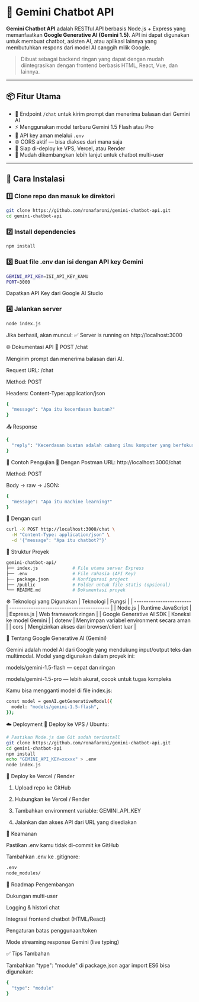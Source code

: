 # 🤖 Gemini Chatbot API

**Gemini Chatbot API** adalah RESTful API berbasis Node.js + Express yang memanfaatkan **Google Generative AI (Gemini 1.5)**. API ini dapat digunakan untuk membuat chatbot, asisten AI, atau aplikasi lainnya yang membutuhkan respons dari model AI canggih milik Google.

> Dibuat sebagai backend ringan yang dapat dengan mudah diintegrasikan dengan frontend berbasis HTML, React, Vue, dan lainnya.

---

## 📦 Fitur Utama

- 🔌 Endpoint `/chat` untuk kirim prompt dan menerima balasan dari Gemini AI
- ⚡ Menggunakan model terbaru Gemini 1.5 Flash atau Pro
- 🔐 API key aman melalui `.env`
- 🌐 CORS aktif — bisa diakses dari mana saja
- 📡 Siap di-deploy ke VPS, Vercel, atau Render
- 🧰 Mudah dikembangkan lebih lanjut untuk chatbot multi-user

---

## 🚀 Cara Instalasi

### 1️⃣ Clone repo dan masuk ke direktori

```bash
git clone https://github.com/ronafaroni/gemini-chatbot-api.git
cd gemini-chatbot-api
```

### 2️⃣ Install dependencies
```bash
npm install
```

### 3️⃣ Buat file .env dan isi dengan API key Gemini
```bash
GEMINI_API_KEY=ISI_API_KEY_KAMU
PORT=3000
```
Dapatkan API Key dari Google AI Studio

### 4️⃣ Jalankan server
```bash
node index.js
```

Jika berhasil, akan muncul:
✅ Server is running on http://localhost:3000

🌐 Dokumentasi API
🔹 POST /chat

Mengirim prompt dan menerima balasan dari AI.

Request
URL: /chat

Method: POST

Headers: Content-Type: application/json
```bash
{
  "message": "Apa itu kecerdasan buatan?"
}
```
📤 Response
```bash
{
  "reply": "Kecerdasan buatan adalah cabang ilmu komputer yang berfokus pada pembuatan sistem yang dapat meniru perilaku manusia..."
}
```

🧪 Contoh Pengujian
🔸 Dengan Postman
URL: http://localhost:3000/chat

Method: POST

Body → raw → JSON:
```bash
{
  "message": "Apa itu machine learning?"
}
```
🔸 Dengan curl
```bash
curl -X POST http://localhost:3000/chat \
  -H "Content-Type: application/json" \
  -d '{"message": "Apa itu chatbot?"}'
```

📁 Struktur Proyek
```bash
gemini-chatbot-api/
├── index.js             # File utama server Express
├── .env                 # File rahasia (API Key)
├── package.json         # Konfigurasi project
├── /public              # Folder untuk file statis (opsional)
└── README.md            # Dokumentasi proyek
```

⚙️ Teknologi yang Digunakan
| Teknologi                | Fungsi                                     |
| ------------------------ | ------------------------------------------ |
| Node.js                  | Runtime JavaScript                         |
| Express.js               | Web framework ringan                       |
| Google Generative AI SDK | Koneksi ke model Gemini                    |
| dotenv                   | Menyimpan variabel environment secara aman |
| cors                     | Mengizinkan akses dari browser/client luar |

🧠 Tentang Google Generative AI (Gemini)

Gemini adalah model AI dari Google yang mendukung input/output teks dan multimodal. Model yang digunakan dalam proyek ini:

models/gemini-1.5-flash — cepat dan ringan

models/gemini-1.5-pro — lebih akurat, cocok untuk tugas kompleks

Kamu bisa mengganti model di file index.js:
```bash
const model = genAI.getGenerativeModel({
  model: "models/gemini-1.5-flash",
});
```

☁️ Deployment
🔹 Deploy ke VPS / Ubuntu:
```bash
# Pastikan Node.js dan Git sudah terinstall
git clone https://github.com/ronafaroni/gemini-chatbot-api.git
cd gemini-chatbot-api
npm install
echo "GEMINI_API_KEY=xxxxx" > .env
node index.js
```

🔹 Deploy ke Vercel / Render
1. Upload repo ke GitHub

2. Hubungkan ke Vercel / Render

3. Tambahkan environment variable: GEMINI_API_KEY

4. Jalankan dan akses API dari URL yang disediakan

🔐 Keamanan

Pastikan .env kamu tidak di-commit ke GitHub

Tambahkan .env ke .gitignore:
```bash
.env
node_modules/
```

📌 Roadmap Pengembangan

 Dukungan multi-user

 Logging & histori chat

 Integrasi frontend chatbot (HTML/React)

 Pengaturan batas penggunaan/token

 Mode streaming response Gemini (live typing)


✅ Tips Tambahan

Tambahkan "type": "module" di package.json agar import ES6 bisa digunakan:
```bash
{
  "type": "module"
}
```

